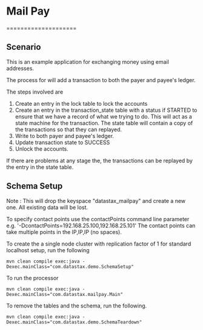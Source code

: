 # Mail Pay
====================

## Scenario

This is an example application for exchanging money using email addresses. 

The process for will add a transaction to both the payer and payee's ledger. 

The steps involved are 

1. Create an entry in the lock table to lock the accounts 
2. Create an entry in the transaction_state table with a status if STARTED to ensure that we have a record of what we trying to do. This will act as a state machine for the transaction. The state table will contain a copy of the transactions so that they can replayed.   
3. Write to both payer and payee's ledger. 
4. Update transaction state to SUCCESS   
5. Unlock the accounts. 

If there are problems at any stage the, the transactions can be replayed by the entry in the state table. 

## Schema Setup
Note : This will drop the keyspace "datastax_mailpay" and create a new one. All existing data will be lost. 

To specify contact points use the contactPoints command line parameter e.g. '-DcontactPoints=192.168.25.100,192.168.25.101'
The contact points can take multiple points in the IP,IP,IP (no spaces).

To create the a single node cluster with replication factor of 1 for standard localhost setup, run the following

    mvn clean compile exec:java -Dexec.mainClass="com.datastax.demo.SchemaSetup"

To run the processor 

    mvn clean compile exec:java -Dexec.mainClass="com.datastax.mailpay.Main"
		
To remove the tables and the schema, run the following.

    mvn clean compile exec:java -Dexec.mainClass="com.datastax.demo.SchemaTeardown"
    
    
    

